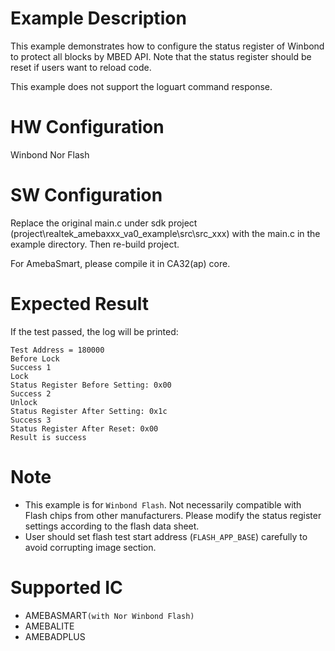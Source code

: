 # Example Description

This example demonstrates how to configure the status register of Winbond to protect all blocks by MBED API. Note that the status register should be reset if users want to reload code. 

This example does not support the loguart command response.

# HW Configuration

Winbond Nor Flash

# SW Configuration

Replace the original main.c under sdk project (project\realtek_amebaxxx_va0_example\src\src_xxx) with the main.c in the example directory. Then re-build project. 

For AmebaSmart, please compile it in CA32(ap) core. 

# Expected Result

If the test passed, the log will be printed:

```
Test Address = 180000
Before Lock
Success 1
Lock
Status Register Before Setting: 0x00
Success 2
Unlock
Status Register After Setting: 0x1c
Success 3
Status Register After Reset: 0x00
Result is success
```

# Note

* This example is for `Winbond Flash`. Not necessarily compatible with Flash chips from other manufacturers. Please modify the status register settings according to the flash data sheet. 
* User should set flash test start address (`FLASH_APP_BASE`) carefully to avoid corrupting image section.

# Supported IC

* AMEBASMART`(with Nor Winbond Flash)`
* AMEBALITE
* AMEBADPLUS

